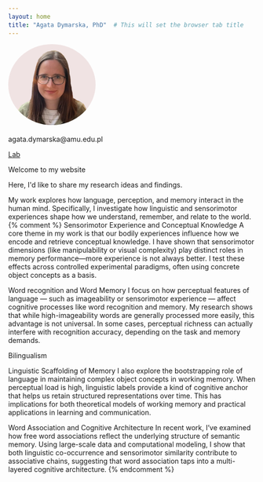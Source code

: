 ```yaml
---
layout: home
title: "Agata Dymarska, PhD"  # This will set the browser tab title
---
```


<div style="display: flex; align-items: center; gap: 20px; margin-bottom: 20px;">
  <img src="/assets/css/photo_Agata.png" alt="Agata Dymarska" style="width: 178px; height: 165px; border-radius: 50%; object-fit: cover; border: 3px solid #yourcolor;">
  <div>
    <!-- Your existing intro text here -->
  </div>
</div>

<div class="contact-item">
  <i class="fas fa-envelope"></i>
  <span class="email">agata.dymarska@amu.edu.pl</span>
  <p><a href="https://pola.amu.edu.pl" target="_blank">Lab</a></p>
</div>


Welcome to my website

Here, I'd like to share my research ideas and findings.

My work explores how language, perception, and memory interact in the human mind. Specifically, I investigate how linguistic and sensorimotor experiences shape how we understand, remember, and relate to the world.
{% comment %}
Sensorimotor Experience and Conceptual Knowledge
A core theme in my work is that our bodily experiences influence how we encode and retrieve conceptual knowledge. I have shown that sensorimotor dimensions (like manipulability or visual complexity) play distinct roles in memory performance—more experience is not always better. I test these effects across controlled experimental paradigms, often using concrete object concepts as a basis.

Word recognition and Word Memory
I focus on how perceptual features of language — such as imageability or sensorimotor experience — affect cognitive processes like word recognition and memory. My research shows that while high-imageability words are generally processed more easily, this advantage is not universal. In some cases, perceptual richness can actually interfere with recognition accuracy, depending on the task and memory demands.

Bilingualism

Linguistic Scaffolding of Memory
I also explore the bootstrapping role of language in maintaining complex object concepts in working memory. When perceptual load is high, linguistic labels provide a kind of cognitive anchor that helps us retain structured representations over time. This has implications for both theoretical models of working memory and practical applications in learning and communication.

Word Association and Cognitive Architecture
In recent work, I’ve examined how free word associations reflect the underlying structure of semantic memory. Using large-scale data and computational modeling, I show that both linguistic co-occurrence and sensorimotor similarity contribute to associative chains, suggesting that word association taps into a multi-layered cognitive architecture.
{% endcomment %}
